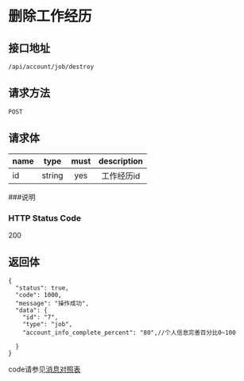 # 删除工作经历

## 接口地址

`/api/account/job/destroy`

## 请求方法

`POST`

## 请求体

| name     | type     | must     | description |
|----------|:--------:|:--------:|:--------:|
| id   | string   | yes      | 工作经历id |


###说明


### HTTP Status Code

200

## 返回体
```json5
{
  "status": true,
  "code": 1000,
  "message": "操作成功",
  "data": {
    "id": "7",
    "type": "job",
    "account_info_complete_percent": "80",//个人信息完善百分比0~100

  }  
}
```

code请参见[消息对照表](消息对照表.md)
